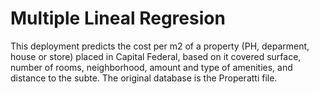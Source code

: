# Multiple Lineal Regresion
This deployment predicts the cost per m2 of a property (PH, deparment, house or store) placed in Capital Federal, based on it covered surface, number of rooms, neighborhood, amount and type of amenities, and distance to the subte.
The original database is the Properatti file. 
